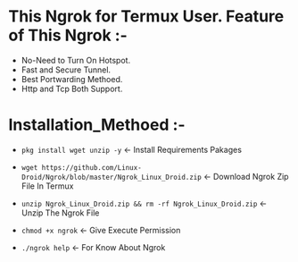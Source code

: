 # This Ngrok for Termux User. Feature of This Ngrok :-
- No-Need to Turn On Hotspot.
- Fast and Secure Tunnel.
- Best Portwarding Methoed.
- Http and Tcp Both Support.


# Installation_Methoed :-

- `pkg install wget unzip -y` <- Install Requirements Pakages

- `wget https://github.com/Linux-Droid/Ngrok/blob/master/Ngrok_Linux_Droid.zip` <- Download Ngrok Zip File In Termux

- `unzip Ngrok_Linux_Droid.zip && rm -rf Ngrok_Linux_Droid.zip` <- Unzip The Ngrok File
- `chmod +x ngrok` <- Give Execute Permission 
- `./ngrok help` <- For Know About Ngrok
